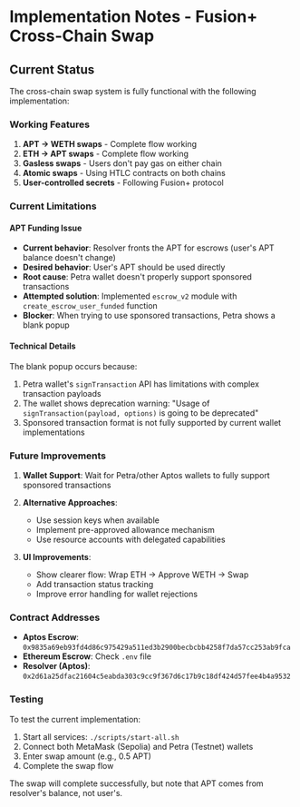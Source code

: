# Implementation Notes - Fusion+ Cross-Chain Swap

## Current Status

The cross-chain swap system is fully functional with the following implementation:

### Working Features
1. **APT → WETH swaps** - Complete flow working
2. **ETH → APT swaps** - Complete flow working
3. **Gasless swaps** - Users don't pay gas on either chain
4. **Atomic swaps** - Using HTLC contracts on both chains
5. **User-controlled secrets** - Following Fusion+ protocol

### Current Limitations

#### APT Funding Issue
- **Current behavior**: Resolver fronts the APT for escrows (user's APT balance doesn't change)
- **Desired behavior**: User's APT should be used directly
- **Root cause**: Petra wallet doesn't properly support sponsored transactions
- **Attempted solution**: Implemented `escrow_v2` module with `create_escrow_user_funded` function
- **Blocker**: When trying to use sponsored transactions, Petra shows a blank popup

#### Technical Details
The blank popup occurs because:
1. Petra wallet's `signTransaction` API has limitations with complex transaction payloads
2. The wallet shows deprecation warning: "Usage of `signTransaction(payload, options)` is going to be deprecated"
3. Sponsored transaction format is not fully supported by current wallet implementations

### Future Improvements

1. **Wallet Support**: Wait for Petra/other Aptos wallets to fully support sponsored transactions
2. **Alternative Approaches**:
   - Use session keys when available
   - Implement pre-approved allowance mechanism
   - Use resource accounts with delegated capabilities

3. **UI Improvements**:
   - Show clearer flow: Wrap ETH → Approve WETH → Swap
   - Add transaction status tracking
   - Improve error handling for wallet rejections

### Contract Addresses

- **Aptos Escrow**: `0x9835a69eb93fd4d86c975429a511ed3b2900becbcbb4258f7da57cc253ab9fca`
- **Ethereum Escrow**: Check `.env` file
- **Resolver (Aptos)**: `0x2d61a25dfac21604c5eabda303c9cc9f367d6c17b9c18df424d57fee4b4a9532`

### Testing

To test the current implementation:
1. Start all services: `./scripts/start-all.sh`
2. Connect both MetaMask (Sepolia) and Petra (Testnet) wallets
3. Enter swap amount (e.g., 0.5 APT)
4. Complete the swap flow

The swap will complete successfully, but note that APT comes from resolver's balance, not user's.